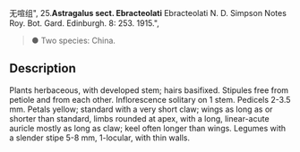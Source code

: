无喧组",
25.**Astragalus sect. Ebracteolati** Ebracteolati N. D. Simpson Notes Roy. Bot. Gard. Edinburgh. 8: 253. 1915.",

> ● Two species: China.

## Description
Plants herbaceous, with developed stem; hairs basifixed. Stipules free from petiole and from each other. Inflorescence solitary on 1 stem. Pedicels 2-3.5 mm. Petals yellow; standard with a very short claw; wings as long as or shorter than standard, limbs rounded at apex, with a long, linear-acute auricle mostly as long as claw; keel often longer than wings. Legumes with a slender stipe 5-8 mm, 1-locular, with thin walls.
